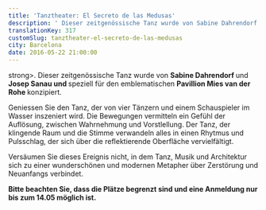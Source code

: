 ```yaml
---
title: 'Tanztheater: El Secreto de las Medusas'
description: ' Dieser zeitgenössische Tanz wurde von Sabine Dahrendorf und Josep Sanau und speziell für den emblematischen Pavillion Mies van der Rohe konzipiert.'
translationKey: 317
customSlug: tanztheater-el-secreto-de-las-medusas
city: Barcelona
date: 2016-05-22 21:00:00
---
```


strong>. </strong>Dieser zeitgenössische Tanz wurde von <strong>Sabine Dahrendorf </strong>und <strong>Josep Sanau und </strong>speziell für den emblematischen <strong>Pavillion Mies van der Rohe </strong>konzipiert.

Geniessen Sie den Tanz, der von vier Tänzern und einem Schauspieler im Wasser inszeniert wird. Die Bewegungen vermitteln ein Gefühl der Auflösung, zwischen Wahrnehmung und Vorstlellung. Der Tanz, der klingende Raum und die Stimme verwandeln alles in einen Rhytmus und Pulsschlag, der sich über die reflektierende Oberfläche vervielfältigt.

Versäumen Sie dieses Ereignis nicht, in dem Tanz, Musik und Architektur sich zu einer wunderschönen und modernen Metapher über Zerstörung und Neuanfangs verbindet.

<strong>Bitte beachten Sie, dass die Plätze begrenzt sind und eine Anmeldung nur bis zum 14.05 möglich ist.</strong>
